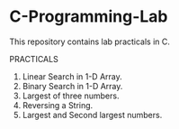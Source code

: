 # C-Programming-Lab
This repository contains lab practicals in C.

PRACTICALS
1. Linear Search in 1-D Array.
2. Binary Search in 1-D Array.
3. Largest of three numbers.
4. Reversing a String.
5. Largest and Second largest numbers. 


